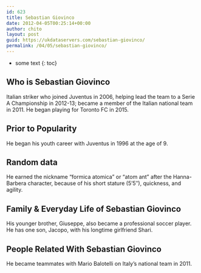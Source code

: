 ```yaml
---
id: 623
title: Sebastian Giovinco
date: 2012-04-05T00:25:14+00:00
author: chito
layout: post
guid: https://ukdataservers.com/sebastian-giovinco/
permalink: /04/05/sebastian-giovinco/
---
```


* some text
{: toc}
          
          
## Who is  Sebastian Giovinco
                  
                  
                  
Italian striker who joined Juventus in 2006, helping lead the team to a Serie A Championship in 2012-13; became a member of the Italian national team in 2011. He began playing for Toronto FC in 2015. 
                  
                
                
                
## Prior to Popularity 
                  
                  
                  
He began his youth career with Juventus in 1996 at the age of 9.
                  
                
                
                
## Random data 
                  
                  
                  
He earned the nickname &#8220;formica atomica&#8221; or &#8220;atom ant&#8221; after the Hanna-Barbera character, because of his short stature (5&#8217;5&#8243;), quickness, and agility.
                  
                
                
                
## Family & Everyday Life of Sebastian Giovinco
                  
                  
                  
His younger brother, Giuseppe, also became a professional soccer player. He has one son, Jacopo, with his longtime girlfriend Shari. 
                  
                
                
                
## People Related With  Sebastian Giovinco
                  
                  
                  
He became teammates with Mario Balotelli on Italy&#8217;s national team in 2011.
                  
                
              
            
          
          
          
    
    
  
